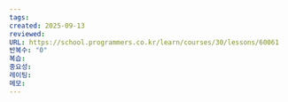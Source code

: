 ```yaml
---
tags:
created: 2025-09-13
reviewed:
URL: https://school.programmers.co.kr/learn/courses/30/lessons/60061
반복수: "0"
복습:
중요성:
레이팅:
메모:
---
```

